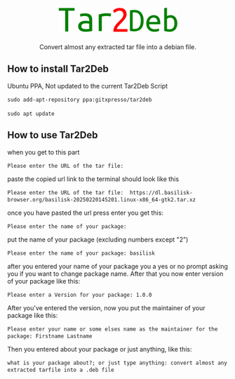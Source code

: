 <br/>
<div align="center">
    <img src="https://github.com/GitXpresso/Tar2Deb/blob/main/images/Tar2Deb.png?raw=true" alt="Logo" width="" height="">
  </a>

  <h3 align="center"></h3>

  <p align="center">
       Convert almost any extracted tar file into a debian file.
    <br/>
</div>

## How to install Tar2Deb
Ubuntu PPA, Not updated to the current Tar2Deb Script
```
sudo add-apt-repository ppa:gitxpresso/tar2deb

sudo apt update
```
## How to use Tar2Deb
when you get to this part
```
Please enter the URL of the tar file: 
```
paste the copied url link to the terminal
should look like this
```
Please enter the URL of the tar file:  https://dl.basilisk-browser.org/basilisk-20250220145201.linux-x86_64-gtk2.tar.xz
```
once you have pasted the url press enter
you get this:
```
Please enter the name of your package: 
```
put the name of your package (excluding numbers except "2")
```
Please enter the name of your package: basilisk
```
after you entered your name of your package 
you a yes or no prompt asking you if you want to change package name.
After that you now enter version of your package like this:
```
Please enter a Version for your package: 1.0.0
```
After you've entered the version, now you put the maintainer of your package like this:
```
Please enter your name or some elses name as the maintainer for the package: Firstname Lastname
```
Then you entered about your package or just anything, like this:
```
what is your package about?; or just type anything: convert almost any extracted tarfile into a .deb file
```

